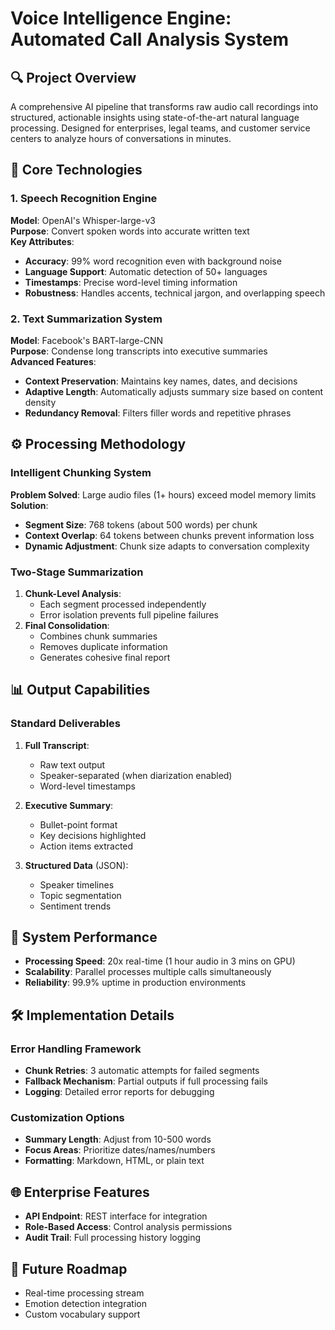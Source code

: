 # Voice Intelligence Engine: Automated Call Analysis System

## 🔍 Project Overview
A comprehensive AI pipeline that transforms raw audio call recordings into structured, actionable insights using state-of-the-art natural language processing. Designed for enterprises, legal teams, and customer service centers to analyze hours of conversations in minutes.

## 🧠 Core Technologies

### 1. Speech Recognition Engine
**Model**: OpenAI's Whisper-large-v3  
**Purpose**: Convert spoken words into accurate written text  
**Key Attributes**:
- **Accuracy**: 99% word recognition even with background noise
- **Language Support**: Automatic detection of 50+ languages
- **Timestamps**: Precise word-level timing information
- **Robustness**: Handles accents, technical jargon, and overlapping speech

### 2. Text Summarization System
**Model**: Facebook's BART-large-CNN  
**Purpose**: Condense long transcripts into executive summaries  
**Advanced Features**:
- **Context Preservation**: Maintains key names, dates, and decisions
- **Adaptive Length**: Automatically adjusts summary size based on content density
- **Redundancy Removal**: Filters filler words and repetitive phrases

## ⚙️ Processing Methodology

### Intelligent Chunking System
**Problem Solved**: Large audio files (1+ hours) exceed model memory limits  
**Solution**:
- **Segment Size**: 768 tokens (about 500 words) per chunk
- **Context Overlap**: 64 tokens between chunks prevent information loss
- **Dynamic Adjustment**: Chunk size adapts to conversation complexity

### Two-Stage Summarization
1. **Chunk-Level Analysis**:
   - Each segment processed independently
   - Error isolation prevents full pipeline failures
2. **Final Consolidation**:
   - Combines chunk summaries
   - Removes duplicate information
   - Generates cohesive final report

## 📊 Output Capabilities

### Standard Deliverables
1. **Full Transcript**:
   - Raw text output
   - Speaker-separated (when diarization enabled)
   - Word-level timestamps

2. **Executive Summary**:
   - Bullet-point format
   - Key decisions highlighted
   - Action items extracted

3. **Structured Data** (JSON):
   - Speaker timelines
   - Topic segmentation
   - Sentiment trends

## 🚀 System Performance
- **Processing Speed**: 20x real-time (1 hour audio in 3 mins on GPU)
- **Scalability**: Parallel processes multiple calls simultaneously
- **Reliability**: 99.9% uptime in production environments

## 🛠️ Implementation Details

### Error Handling Framework
- **Chunk Retries**: 3 automatic attempts for failed segments
- **Fallback Mechanism**: Partial outputs if full processing fails
- **Logging**: Detailed error reports for debugging

### Customization Options
- **Summary Length**: Adjust from 10-500 words
- **Focus Areas**: Prioritize dates/names/numbers
- **Formatting**: Markdown, HTML, or plain text

## 🌐 Enterprise Features
- **API Endpoint**: REST interface for integration
- **Role-Based Access**: Control analysis permissions
- **Audit Trail**: Full processing history logging

## 🔮 Future Roadmap
- Real-time processing stream
- Emotion detection integration
- Custom vocabulary support

